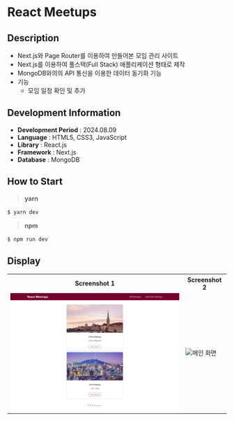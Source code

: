 # React Meetups

## Description

- Next.js와 Page Router를 이용하여 만들어본 모임 관리 사이트
- Next.js를 이용하여 풀스택(Full Stack) 애플리케이션 형태로 제작
- MongoDB와의의 API 통신을 이용한 데이터 동기화 기능
- 기능
  - 모임 일정 확인 및 추가

## Development Information

- **Development Period** : 2024.08.09
- **Language** : HTML5, CSS3, JavaScript
- **Library** : React.js
- **Framework** : Next.js
- **Database** : MongoDB

## How to Start

> **yarn**

```bash
$ yarn dev
```

> **npm**

```bash
$ npm run dev
```

## Display

<table>
<tr>
  <th>Screenshot 1</th>
  <th>Screenshot 2</th>
</tr>
<tr>
  <td><img src="./picture1.png" alt="메인 화면" width=500 /></td>
  <td><img src="./picture2.gif" alt="메인 화면" width=580 /></td>
</tr>
</table>
